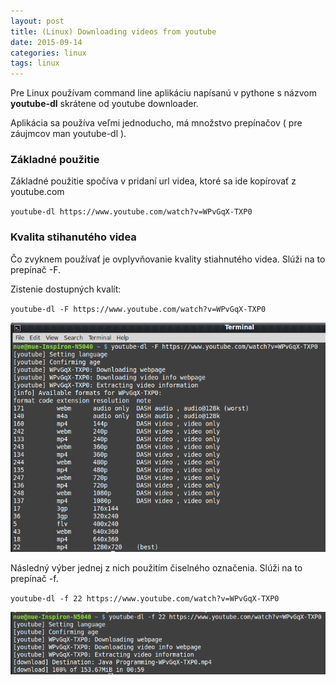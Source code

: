 ```yaml
---
layout: post
title: (Linux) Downloading videos from youtube
date: 2015-09-14
categories: linux
tags: linux
---
```


Pre Linux používam command line aplikáciu napísanú v pythone s názvom **youtube-dl**
skrátene od youtube downloader.

Aplikácia sa používa veľmi jednoducho, má množstvo prepínačov ( pre záujmcov man youtube-dl ).

### Základné použitie

Základné použitie spočíva v pridaní url videa, ktoré sa ide kopírovať z youtube.com
 
`youtube-dl https://www.youtube.com/watch?v=WPvGqX-TXP0` 


### Kvalita stihanutého videa

Čo zvyknem používať je ovplyvňovanie kvality stiahnutého videa. Slúži na to prepínač -F.

Zistenie dostupných kvalít:

`youtube-dl -F https://www.youtube.com/watch?v=WPvGqX-TXP0`  

![youtube-dl](/assets/icode/ydl1.png)


Následný výber jednej z nich použitím čiselného označenia. Slúži na to prepínač -f.

`youtube-dl -f 22 https://www.youtube.com/watch?v=WPvGqX-TXP0`

![youtube-dl](/assets/icode/ydl2.png)